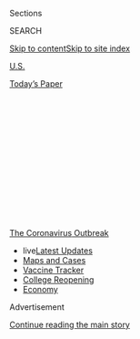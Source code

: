 <div id="app">

<div>

<div>

<div>

<div class="NYTAppHideMasthead css-1q2w90k e1suatyy0">

<div class="section css-ui9rw0 e1suatyy2">

<div class="css-eph4ug er09x8g0">

<div class="css-6n7j50">

</div>

<span class="css-1dv1kvn">Sections</span>

<div class="css-10488qs">

<span class="css-1dv1kvn">SEARCH</span>

</div>

[Skip to content](#site-content)[Skip to site
index](#site-index)

</div>

<div id="masthead-section-label" class="css-1wr3we4 eaxe0e00">

[U.S.](https://www.nytimes3xbfgragh.onion/section/us)

</div>

<div class="css-10698na e1huz5gh0">

</div>

</div>

<div id="masthead-bar-one" class="section hasLinks css-15hmgas e1csuq9d3">

<div class="css-uqyvli e1csuq9d0">

</div>

<div class="css-1uqjmks e1csuq9d1">

</div>

<div class="css-9e9ivx">

[](https://myaccount.nytimes3xbfgragh.onion/auth/login?response_type=cookie&client_id=vi)

</div>

<div class="css-1bvtpon e1csuq9d2">

[Today’s
Paper](https://www.nytimes3xbfgragh.onion/section/todayspaper)

</div>

</div>

</div>

</div>

<div data-aria-hidden="false">

<div id="site-content" data-role="main">

<div>

<div class="css-1aor85t" style="opacity:0.000000001;z-index:-1;visibility:hidden">

<div class="css-1hqnpie">

<div class="css-epjblv">

<span class="css-17xtcya">[U.S.](/section/us)</span><span class="css-x15j1o">|</span><span class="css-fwqvlz">As
the Coronavirus Comes to School, a Tough Choice: When to
Close</span>

</div>

<div class="css-k008qs">

<div class="css-1iwv8en">

<span class="css-18z7m18"></span>

<div>

</div>

</div>

<span class="css-1n6z4y">https://nyti.ms/2Djsdj5</span>

<div class="css-1705lsu">

<div class="css-4xjgmj">

<div class="css-4skfbu" data-role="toolbar" data-aria-label="Social Media Share buttons, Save button, and Comments Panel with current comment count" data-testid="share-tools">

  - 
  - 
  - 
  - 
    
    <div class="css-6n7j50">
    
    </div>

  - 

</div>

</div>

</div>

</div>

</div>

</div>

<div id="NYT_TOP_BANNER_REGION" class="css-13pd83m">

<div>

<div id="styln-prism-menu-1592847958612" class="section interactive-content interactive-size-medium css-1edisqu">

<div class="css-17ih8de interactive-body">

<div id="scroll-container" class="css-1gj85ro">

[<span class="styln-title-wrap"><span class="css-1pje3qr">The
Coronavirus</span><span class="css-1pje3qr">
Outbreak</span></span>](https://www.nytimes3xbfgragh.onion/news-event/coronavirus?action=click&pgtype=Article&state=default&region=TOP_BANNER&context=storylines_menu)

  - <span class="css-kqxiym" data-emphasize="true">live</span>[Latest
    Updates](https://www.nytimes3xbfgragh.onion/2020/08/03/world/coronavirus-covid-19.html?action=click&pgtype=Article&state=default&region=TOP_BANNER&context=storylines_menu)
  - [Maps and
    Cases](https://www.nytimes3xbfgragh.onion/interactive/2020/us/coronavirus-us-cases.html?action=click&pgtype=Article&state=default&region=TOP_BANNER&context=storylines_menu)
  - [Vaccine
    Tracker](https://www.nytimes3xbfgragh.onion/interactive/2020/science/coronavirus-vaccine-tracker.html?action=click&pgtype=Article&state=default&region=TOP_BANNER&context=storylines_menu)
  - [College
    Reopening](https://www.nytimes3xbfgragh.onion/2020/08/02/us/covid-college-reopening.html?action=click&pgtype=Article&state=default&region=TOP_BANNER&context=storylines_menu)
  - [Economy](https://www.nytimes3xbfgragh.onion/live/2020/08/03/business/stock-market-today-coronavirus?action=click&pgtype=Article&state=default&region=TOP_BANNER&context=storylines_menu)

</div>

</div>

</div>

</div>

</div>

<div id="top-wrapper" class="css-1sy8kpn">

<div id="top-slug" class="css-l9onyx">

Advertisement

</div>

[Continue reading the main
story](#after-top)

<div class="ad top-wrapper" style="text-align:center;height:100%;display:block;min-height:250px">

<div id="top" class="place-ad" data-position="top" data-size-key="top">

</div>

</div>

<div id="after-top">

</div>

</div>

<div>

<div id="sponsor-wrapper" class="css-1hyfx7x">

<div id="sponsor-slug" class="css-19vbshk">

Supported by

</div>

[Continue reading the main
story](#after-sponsor)

<div id="sponsor" class="ad sponsor-wrapper" style="text-align:center;height:100%;display:block">

</div>

<div id="after-sponsor">

</div>

</div>

<div class="css-186x18t">

</div>

<div class="css-1vkm6nb ehdk2mb0">

# As the Coronavirus Comes to School, a Tough Choice: When to Close

</div>

As schools in the South and the Midwest reopen this week, officials must
decide what steps to take as staff members and students test positive.

<div class="css-79elbk" data-testid="photoviewer-wrapper">

<div class="css-z3e15g" data-testid="photoviewer-wrapper-hidden">

</div>

<div class="css-1a48zt4 ehw59r15" data-testid="photoviewer-children">

![<span class="css-16f3y1r e13ogyst0" data-aria-hidden="true">At least
three students at Corinth High School in northern Mississippi have
tested positive for the coronavirus since school resumed last week, and
about 40 are in
quarantine.</span><span class="css-cnj6d5 e1z0qqy90" itemprop="copyrightHolder"><span class="css-1ly73wi e1tej78p0">Credit...</span><span><span>Adam
Robison/The Northeast Mississippi Daily Journal, via Associated
Press</span></span></span>](https://static01.graylady3jvrrxbe.onion/images/2020/08/03/us/03VIRUS-SCHOOLS-corinth/merlin_175033581_42fb4b24-0f58-473e-b4ff-1626dbdbfce8-articleLarge.jpg?quality=75&auto=webp&disable=upscale)

</div>

</div>

<div class="css-18e8msd">

<div class="css-pdw9fk epjyd6m0">

<div class="css-1txwxcy ey68jwv0" data-aria-hidden="true">

[![Sarah
Mervosh](https://static01.graylady3jvrrxbe.onion/images/2018/07/18/multimedia/author-sarah-mervosh/author-sarah-mervosh-thumbLarge-v3.png
"Sarah Mervosh")](https://www.nytimes3xbfgragh.onion/by/sarah-mervosh)[![Shawn
Hubler](https://static01.graylady3jvrrxbe.onion/images/2020/06/05/reader-center/author-shawn-hubler/author-shawn-hubler-thumbLarge.png
"Shawn Hubler")](https://www.nytimes3xbfgragh.onion/by/shawn-hubler)

</div>

<div class="css-1baulvz">

By [<span class="css-1baulvz" itemprop="name">Sarah
Mervosh</span>](https://www.nytimes3xbfgragh.onion/by/sarah-mervosh) and
[<span class="css-1baulvz last-byline" itemprop="name">Shawn
Hubler</span>](https://www.nytimes3xbfgragh.onion/by/shawn-hubler)

</div>

</div>

  - 
    
    <div class="css-ld3wwf e16638kd2">
    
    Aug. 3,
    2020
    
    </div>

  - 
    
    <div class="css-4xjgmj">
    
    <div class="css-d8bdto" data-role="toolbar" data-aria-label="Social Media Share buttons, Save button, and Comments Panel with current comment count" data-testid="share-tools">
    
      - 
      - 
      - 
      - 
        
        <div class="css-6n7j50">
        
        </div>
    
      - 
    
    </div>
    
    </div>

</div>

</div>

<div class="section meteredContent css-1r7ky0e" name="articleBody" itemprop="articleBody">

<div class="css-1fanzo5 StoryBodyCompanionColumn">

<div class="css-53u6y8">

More than 200 employees have been barred from work in Georgia’s largest
school district. A high school in Indiana had to shift to online
learning after just two days. And students in Mississippi were forced to
quarantine after classmates tested positive for the coronavirus during
the first week of classes.

The new academic year is off to a chaotic start as schools open in some
parts of the country while infections continue to rage. Already in the
South and the Midwest, students and teachers have brought the virus to
school with them, triggering quarantines, delayed openings and temporary
shutdowns as positive tests roll in.

With the first schools open barely a week, one question is quickly
arising: How many positive cases should it take to close down again?

It is a question to which education leaders have received vague,
sometimes conflicting answers from state and local officials, with
widely varying standards in different parts of the country.

</div>

</div>

<div class="css-1fanzo5 StoryBodyCompanionColumn">

<div class="css-53u6y8">

In New York City, two cases in unrelated classrooms would be enough to
trigger a temporary closure of an entire school, which could be extended
for two weeks. But California’s rules say its schools should shut down
if 5 percent of the staff and students test positive, which in large
schools could mean scores of cases. Mississippi guidelines say that
schools “may consider dismissal” if [at least three
classrooms](https://msachieves.mdek12.org/wp-content/uploads/2020/07/MSDH-Guidelines-for-K-12-Reopening-During-COVID-19.pdf)
have simultaneous outbreaks.

Federal recommendations also leave the decisions largely up to schools,
saying that “a single case of Covid-19 in a school would not likely
warrant closing the entire school.”

The uncertainty means that superintendents and other administrators are
being asked to make decisions for which they are often ill-equipped,
said Noelle Ellerson Ng, an associate executive director at AASA, the
School Superintendents Association.

“Do districts know enough? They don’t,” she said, adding, “They’re not
experts on pandemics.”

The rash of positive cases during the first week of school foreshadows a
stop-and-start year in which students and staff members may have to
bounce between instruction in the classroom and remotely at home because
of infections and quarantines.

Many of the nation’s largest school districts have already announced
that they will begin the school year with remote learning because
infections in their communities are too widespread. That includes Los
Angeles, the nation’s second-largest district, which [reached a deal on
Monday](https://www.latimes.com/california/story/2020-08-03/lausd-teachers-reach-tentative-online-learning-pact)
with the local teachers’ union that would establish a remote learning
schedule that resembles a typical school day more closely than home
instruction did in the spring.

</div>

</div>

<div class="css-1fanzo5 StoryBodyCompanionColumn">

<div class="css-53u6y8">

In Maryland, Gov. Larry Hogan [issued an emergency
order](https://twitter.com/GovLarryHogan/status/1290330304830246912)
counteracting Montgomery County’s health department, which said on
Friday that all private schools needed to [start the year
remotely](https://www.washingtonpost.com/local/education/montgomery-county-health-officials-tell-private-schools-to-start-school-online/2020/08/01/64552b9e-d3fd-11ea-9038-af089b63ac21_story.html),
just as public schools in the region were
planning.

<div id="NYT_MAIN_CONTENT_1_REGION" class="css-9tf9ac">

<div>

<div id="styln-covid-updates-world" class="section interactive-content interactive-size-medium css-1ftcdic">

<div class="css-17ih8de interactive-body">

<div id="styln-briefing-block" data-asset-id="QXJ0aWNsZTpueXQ6Ly9hcnRpY2xlLzZkMDlhMjVlLTQxZDYtNWE3ZC04NzFjLTNiMDkyMGU0NjA2Zg==">

<div class="briefing-block-header-section">

# [Latest Updates: Global Coronavirus Outbreak](https://www.nytimes3xbfgragh.onion/2020/08/03/world/coronavirus-covid-19.html?action=click&pgtype=Article&state=default&region=MAIN_CONTENT_1&context=storylines_live_updates)

<div class="briefing-block-ts">

Updated 2020-08-04T07:33:06.428Z

</div>

</div>

  - [Fauci defends Birx after she is criticized by
    Trump.](https://www.nytimes3xbfgragh.onion/2020/08/03/world/coronavirus-covid-19.html?action=click&pgtype=Article&state=default&region=MAIN_CONTENT_1&context=storylines_live_updates#link-4547638f)
  - [Trump derides Democrats as lawmakers and administration officials
    try to break stimulus
    impasse.](https://www.nytimes3xbfgragh.onion/2020/08/03/world/coronavirus-covid-19.html?action=click&pgtype=Article&state=default&region=MAIN_CONTENT_1&context=storylines_live_updates#link-15e7f995)
  - [The deadline for 2020 census counting has been moved up by a
    month.](https://www.nytimes3xbfgragh.onion/2020/08/03/world/coronavirus-covid-19.html?action=click&pgtype=Article&state=default&region=MAIN_CONTENT_1&context=storylines_live_updates#link-e5a2cda)

<div class="briefing-block-footer">

<div class="briefing-block-footer-meta">

[See more
updates](https://www.nytimes3xbfgragh.onion/2020/08/03/world/coronavirus-covid-19.html?action=click&pgtype=Article&state=default&region=MAIN_CONTENT_1&context=storylines_live_updates)

</div>

<div class="briefing-block-briefinglinks">

<span>More live coverage:</span>
[Markets](https://www.nytimes3xbfgragh.onion/live/2020/08/03/business/stock-market-today-coronavirus?action=click&pgtype=Article&state=default&region=MAIN_CONTENT_1&context=storylines_live_updates)

</div>

</div>

</div>

</div>

</div>

</div>

</div>

Montgomery County is home to some of the nation’s most prestigious
private schools, including St. Andrew’s Episcopal School, attended by
President Trump’s youngest child. Mr. Hogan, a Republican, said the
county’s closure order was overly broad and “inconsistent with the
powers intended to be delegated to the county health officer.”

Mr. Trump, who has pressured schools to reopen and threatened to
withhold federal funding from those that do not teach in person, renewed
his call on Monday, tweeting
[first](https://twitter.com/realDonaldTrump/status/1290257055534551043)
“Open the Schools\!” and
[later](https://twitter.com/realDonaldTrump/status/1290488364362170371)
“OPEN THE SCHOOLS\!\!\!”

But some public health experts doubt that schools that open classrooms
in hard-hit parts of the country will be able to avoid shutdowns for
long.

“It’s simply not possible,” said Dr. Peter Hotez, dean for the National
School of Tropical Medicine at Baylor College of Medicine in Houston,
adding that “there’s just too much virus transmission” across a
significant portion of the United States, particularly the Sun Belt, for
schools there to avoid major outbreaks.

“As soon as you open classrooms, within two weeks, teachers and students
will get sick, bus drivers will get sick, and staff will get sick,” Dr.
Hotez said. “And all it’s going to take is one teacher admitted to the
hospital in the school district and that’s it, it’s going to be lights
out and no one will show up to work.”

</div>

</div>

<div>

</div>

<div class="css-1fanzo5 StoryBodyCompanionColumn">

<div class="css-53u6y8">

While school will not start in some parts of the country for several
weeks, [about 14 percent of American
children](https://www.pewresearch.org/fact-tank/2019/08/14/back-to-school-dates-u-s/)
typically go back by the first full week of August, mostly in the South
and parts of the Midwest.

</div>

</div>

<div class="css-1fanzo5 StoryBodyCompanionColumn">

<div class="css-53u6y8">

It took no time at all for the virus to appear in hallways and
classrooms after schools started in Indiana on Thursday. At Greenfield
Central Junior High School, outside Indianapolis, a student received a
positive test [on the very first day of
classes](https://www.nytimes3xbfgragh.onion/2020/08/01/us/schools-reopening-indiana-coronavirus.html),
and students who had been in close contact were told to quarantine for
14 days.

In Elwood, Ind., a community of about 8,000 in the central part of the
state, the superintendent of the Elwood Community School Corporation
sent out a note on Saturday thanking students and parents for [“a great
first two days of
school\!”](https://www.facebookcorewwwi.onion/ElwoodCommunitySchools/photos/pcb.1875944365880857/1875944205880873/?type=3&theater)
But the optimistic tone quickly gave way: Several staff members had
tested positive for the virus, he wrote, and one employee at the high
school had potentially exposed other staff members.

Students in seventh through 12th grades are now spending this week
learning online. Officials plan to return to in-classroom learning as
soon as next week.

That is the right response, according to Dr. Troy Abbott, president of
the Board of Health for Madison County, which includes much of Elwood.
[Without state
requirements,](https://www.indystar.com/story/news/education/2020/08/02/indiana-schools-reopening-how-we-know-districts-safe/5558849002/)
he said, the county has been recommending that schools stay open unless
they exceed an average of 24 cases per day over a seven-day period.

“We don’t have a vaccine, and I don’t know that we should wait around
for a vaccine,” Dr. Abbott said, citing [recommendations from the
American Academy of
Pediatrics](https://www.nytimes3xbfgragh.onion/2020/06/30/us/coronavirus-schools-reopening-guidelines-aap.html)
that it is important for children to be physically present in school. He
also noted that younger people are less likely to get seriously sick
from the
coronavirus.

<div id="NYT_MAIN_CONTENT_3_REGION" class="css-9tf9ac">

<div>

<div id="styln-prism-freeform-1594220623585" class="section interactive-content interactive-size-medium css-1ftcdic">

<div class="css-17ih8de interactive-body">

<div id="prism-freeform-block-38059" class="css-19mumt8" data-role="complementary" data-storyline="The Coronavirus Outbreak" data-truncated="true" tabindex="0">

<div class="css-a8d9oz">

<div class="css-eb027h">

[](https://www.nytimes3xbfgragh.onion/news-event/coronavirus?action=click&pgtype=Article&state=default&region=MAIN_CONTENT_3&context=storylines_faq)

### The Coronavirus Outbreak ›

#### Frequently Asked Questions

Updated August 3, 2020

  - #### I’m a small-business owner. Can I get relief?
    
      - The [stimulus bills enacted in
        March](https://www.nytimes3xbfgragh.onion/article/small-business-loans-stimulus-grants-freelancers-coronavirus.html?action=click&pgtype=Article&state=default&region=MAIN_CONTENT_3&context=storylines_faq)
        offer help for the millions of American small businesses. Those
        eligible for aid are businesses and nonprofit organizations with
        fewer than 500 workers, including sole proprietorships,
        independent contractors and freelancers. Some larger companies
        in some industries are also eligible. The help being offered,
        which is being managed by the Small Business Administration,
        includes the Paycheck Protection Program and the Economic Injury
        Disaster Loan program. But lots of folks have [not yet seen
        payouts.](https://www.nytimes3xbfgragh.onion/interactive/2020/05/07/business/small-business-loans-coronavirus.html?action=click&pgtype=Article&state=default&region=MAIN_CONTENT_3&context=storylines_faq)
        Even those who have received help are confused: The rules are
        draconian, and some are stuck sitting on [money they don’t know
        how to
        use.](https://www.nytimes3xbfgragh.onion/2020/05/02/business/economy/loans-coronavirus-small-business.html?action=click&pgtype=Article&state=default&region=MAIN_CONTENT_3&context=storylines_faq)
        Many small-business owners are getting less than they expected
        or [not hearing anything at
        all.](https://www.nytimes3xbfgragh.onion/2020/06/10/business/Small-business-loans-ppp.html?action=click&pgtype=Article&state=default&region=MAIN_CONTENT_3&context=storylines_faq)

  - #### What are my rights if I am worried about going back to work?
    
      - Employers have to provide [a safe
        workplace](https://www.osha.gov/SLTC/covid-19/standards.html)
        with policies that protect everyone equally. [And if one of your
        co-workers tests positive for the coronavirus, the
        C.D.C.](https://www.nytimes3xbfgragh.onion/article/coronavirus-money-unemployment.html?action=click&pgtype=Article&state=default&region=MAIN_CONTENT_3&context=storylines_faq)
        has said that [employers should tell their
        employees](https://www.cdc.gov/coronavirus/2019-ncov/community/guidance-business-response.html)
        -- without giving you the sick employee’s name -- that they may
        have been exposed to the virus.

  - #### Should I refinance my mortgage?
    
      - [It could be a good
        idea,](https://www.nytimes3xbfgragh.onion/article/coronavirus-money-unemployment.html?action=click&pgtype=Article&state=default&region=MAIN_CONTENT_3&context=storylines_faq)
        because mortgage rates have [never been
        lower.](https://www.nytimes3xbfgragh.onion/2020/07/16/business/mortgage-rates-below-3-percent.html?action=click&pgtype=Article&state=default&region=MAIN_CONTENT_3&context=storylines_faq)
        Refinancing requests have pushed mortgage applications to some
        of the highest levels since 2008, so be prepared to get in line.
        But defaults are also up, so if you’re thinking about buying a
        home, be aware that some lenders have tightened their standards.

  - #### What is school going to look like in September?
    
      - It is unlikely that many schools will return to a normal
        schedule this fall, requiring the grind of [online
        learning](https://www.nytimes3xbfgragh.onion/2020/06/05/us/coronavirus-education-lost-learning.html?action=click&pgtype=Article&state=default&region=MAIN_CONTENT_3&context=storylines_faq),
        [makeshift child
        care](https://www.nytimes3xbfgragh.onion/2020/05/29/us/coronavirus-child-care-centers.html?action=click&pgtype=Article&state=default&region=MAIN_CONTENT_3&context=storylines_faq)
        and [stunted
        workdays](https://www.nytimes3xbfgragh.onion/2020/06/03/business/economy/coronavirus-working-women.html?action=click&pgtype=Article&state=default&region=MAIN_CONTENT_3&context=storylines_faq)
        to continue. California’s two largest public school districts —
        Los Angeles and San Diego — said on July 13, that [instruction
        will be remote-only in the
        fall](https://www.nytimes3xbfgragh.onion/2020/07/13/us/lausd-san-diego-school-reopening.html?action=click&pgtype=Article&state=default&region=MAIN_CONTENT_3&context=storylines_faq),
        citing concerns that surging coronavirus infections in their
        areas pose too dire a risk for students and teachers. Together,
        the two districts enroll some 825,000 students. They are the
        largest in the country so far to abandon plans for even a
        partial physical return to classrooms when they reopen in
        August. For other districts, the solution won’t be an
        all-or-nothing approach. [Many
        systems](https://bioethics.jhu.edu/research-and-outreach/projects/eschool-initiative/school-policy-tracker/),
        including the nation’s largest, New York City, are devising
        [hybrid
        plans](https://www.nytimes3xbfgragh.onion/2020/06/26/us/coronavirus-schools-reopen-fall.html?action=click&pgtype=Article&state=default&region=MAIN_CONTENT_3&context=storylines_faq)
        that involve spending some days in classrooms and other days
        online. There’s no national policy on this yet, so check with
        your municipal school system regularly to see what is happening
        in your community.

  - #### Is the coronavirus airborne?
    
      - The coronavirus [can stay aloft for hours in tiny droplets in
        stagnant
        air](https://www.nytimes3xbfgragh.onion/2020/07/04/health/239-experts-with-one-big-claim-the-coronavirus-is-airborne.html?action=click&pgtype=Article&state=default&region=MAIN_CONTENT_3&context=storylines_faq),
        infecting people as they inhale, mounting scientific evidence
        suggests. This risk is highest in crowded indoor spaces with
        poor ventilation, and may help explain super-spreading events
        reported in meatpacking plants, churches and restaurants. [It’s
        unclear how often the virus is
        spread](https://www.nytimes3xbfgragh.onion/2020/07/06/health/coronavirus-airborne-aerosols.html?action=click&pgtype=Article&state=default&region=MAIN_CONTENT_3&context=storylines_faq)
        via these tiny droplets, or aerosols, compared with larger
        droplets that are expelled when a sick person coughs or sneezes,
        or transmitted through contact with contaminated surfaces, said
        Linsey Marr, an aerosol expert at Virginia Tech. Aerosols are
        released even when a person without symptoms exhales, talks or
        sings, according to Dr. Marr and more than 200 other experts,
        who [have outlined the evidence in an open letter to the World
        Health
        Organization](https://academic.oup.com/cid/article/doi/10.1093/cid/ciaa939/5867798).

<div id="styln-survey-component-38059" class="styln-survey-component" data-surveyname="faq" data-surveystoryline="coronavirus">

</div>

</div>

<div class="css-6mllg9">

</div>

<div class="css-pmm6ed">

<span class="css-5gimkt"></span>

</div>

</div>

</div>

</div>

</div>

</div>

</div>

“Our hospitals are not overworked, they are not overwhelmed, we have not
been busy for over a month, and getting kids back to school is a very
reasonable option,” he said.

</div>

</div>

<div class="css-79elbk" data-testid="photoviewer-wrapper">

<div class="css-z3e15g" data-testid="photoviewer-wrapper-hidden">

</div>

<div class="css-1a48zt4 ehw59r15" data-testid="photoviewer-children">

![<span class="css-16f3y1r e13ogyst0" data-aria-hidden="true">Greenfield
Central Junior High School outside Indianapolis, where a student
received a positive coronavirus test on the first day of
classes.</span><span class="css-cnj6d5 e1z0qqy90" itemprop="copyrightHolder"><span class="css-1ly73wi e1tej78p0">Credit...</span><span>AJ
Mast for The New York
Times</span></span>](https://static01.graylady3jvrrxbe.onion/images/2020/08/03/us/03VIRUS-SCHOOLS-greenfield/merlin_175172043_10e25aaa-a280-427f-bf4b-b0b4bff0e6dd-articleLarge.jpg?quality=75&auto=webp&disable=upscale)

</div>

</div>

<div class="css-1fanzo5 StoryBodyCompanionColumn">

<div class="css-53u6y8">

But some public health experts are skeptical that it is safe to reopen
schools in areas where the virus is spreading widely, or where local
officials do not have the means to test and trace people quickly.

Even if children are less likely to get seriously sick, “every child
that I know lives in a home with an adult,” said Dr. Harry Heiman, a
clinical associate professor of health policy and behavioral sciences at
Georgia State University. “The idea that you can safely reopen schools
and not in fact worsen spread is not based on science,” he added. “It’s
based on wishful thinking.”

In some cases, the virus has arrived in schools even before the
students.

In Gwinnett County, Ga., the largest school system in the state,
teachers returned to work on Wednesday in preparation for starting
classes remotely on Aug. 12. But as of Thursday, about 260 employees had
been excluded from work because they tested positive or had potentially
been exposed to the virus.

Sloan Roach, a spokeswoman for the school district, said a majority of
cases had been attributed to community spread. “We have people who have
called in to report who have not been at school or work,” she said,
adding that positive cases were to be expected.

Gwinnett County has seen about 4,000 new infections confirmed within the
last two weeks.

About 55 miles away, a district in Pickens County, Ga., faced a similar
problem after staff members who gathered for training at an elementary
school showed coronavirus symptoms. The district, which serves about
4,400 students, delayed the start of school for two weeks so all of that
school’s employees could get tested.

“We are just being overcautious,” the superintendent, Rick Townsend,
said on Monday, which was supposed to be the first day of school. He
said he made the decision to delay classes until Aug. 17 in consultation
with local health officials.

</div>

</div>

<div class="css-1fanzo5 StoryBodyCompanionColumn">

<div class="css-53u6y8">

At Corinth High School in northern Mississippi, students are filing into
classrooms according to seating charts to limit their contacts with
others. They eat breakfast and lunch at their desks. English and math
classes are taught in big open spaces, like the cafeteria.

Still, at least three students have tested positive for the virus since
school started last week, and about 40 are in quarantine.

“I’ve been in the business over 40 years — I have never experienced
anything like this,” said Lee Childress, the district’s superintendent.
“It’s kind of like drinking out of a fire hose because it’s happening
so fast.”

Still, after a summer of preparation, he said he felt comfortable
proceeding with the regular start date.

“It doesn’t matter if you open schools in July, August, September or
October,” he said. “It’s something that every school is going to have to
address.”

</div>

</div>

<div>

</div>

</div>

<div>

</div>

<div>

</div>

<div>

</div>

<div>

<div id="bottom-wrapper" class="css-1ede5it">

<div id="bottom-slug" class="css-l9onyx">

Advertisement

</div>

[Continue reading the main
story](#after-bottom)

<div id="bottom" class="ad bottom-wrapper" style="text-align:center;height:100%;display:block;min-height:90px">

</div>

<div id="after-bottom">

</div>

</div>

</div>

</div>

</div>

## Site Index

<div>

</div>

## Site Information Navigation

  - [© <span>2020</span> <span>The New York Times
    Company</span>](https://help.nytimes3xbfgragh.onion/hc/en-us/articles/115014792127-Copyright-notice)

<!-- end list -->

  - [NYTCo](https://www.nytco.com/)
  - [Contact
    Us](https://help.nytimes3xbfgragh.onion/hc/en-us/articles/115015385887-Contact-Us)
  - [Work with us](https://www.nytco.com/careers/)
  - [Advertise](https://nytmediakit.com/)
  - [T Brand Studio](http://www.tbrandstudio.com/)
  - [Your Ad
    Choices](https://www.nytimes3xbfgragh.onion/privacy/cookie-policy#how-do-i-manage-trackers)
  - [Privacy](https://www.nytimes3xbfgragh.onion/privacy)
  - [Terms of
    Service](https://help.nytimes3xbfgragh.onion/hc/en-us/articles/115014893428-Terms-of-service)
  - [Terms of
    Sale](https://help.nytimes3xbfgragh.onion/hc/en-us/articles/115014893968-Terms-of-sale)
  - [Site
    Map](https://spiderbites.nytimes3xbfgragh.onion)
  - [Help](https://help.nytimes3xbfgragh.onion/hc/en-us)
  - [Subscriptions](https://www.nytimes3xbfgragh.onion/subscription?campaignId=37WXW)

</div>

</div>

</div>

</div>
